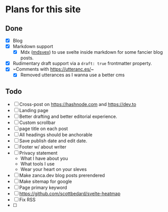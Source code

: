 
# Plans for this site

## Done
- [x] Blog
- [x] Markdown support
    - [x] Mdx ([mdsvex](https://mdsvex.pngwn.io/)) to use svelte inside markdown for some fancier blog posts.
- [x] Rudimentary draft support via a `draft: true` frontmatter property.
- [x] ~Comments with https://utteranc.es/~
  - [x] Removed utterances as I wanna use a better cms

## Todo
- [ ] Cross-post on https://hashnode.com and https://dev.to
- [ ] Landing page
- [ ] Better drafting and better editorial experience.
- [ ] Custom scrollbar
- [ ] page title on each post
- [ ] All headings should be anchorable
- [ ] Save publish date and edit date.
- [ ] Footer w/ about writer
- [ ] Privacy statement
  - What I have about you
  - What tools I use
  - Wear your heart on your sleves
- [ ] Make zanca.dev blog posts prerendered
- [ ] Make sitemap for google
- [ ] Page primary keyword
- [ ] https://github.com/scottbedard/svelte-heatmap
- [ ] Fix RSS
- [ ]